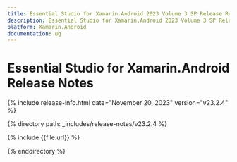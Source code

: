 ```yaml
---
title: Essential Studio for Xamarin.Android 2023 Volume 3 SP Release Release Notes  
description: Essential Studio for Xamarin.Android 2023 Volume 3 SP Release Release Notes  
platform: Xamarin.Android
documentation: ug
---
```


# Essential Studio for Xamarin.Android  Release Notes  

{% include release-info.html date="November 20, 2023"  version="v23.2.4" %} 

{% directory path: _includes/release-notes/v23.2.4 %}

{% include {{file.url}} %}

{% enddirectory %}